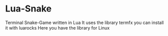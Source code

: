 # Lua-Snake
Terminal Snake-Game written in Lua
It uses the library termfx
you can install it with luarocks
Here you have the library for Linux
